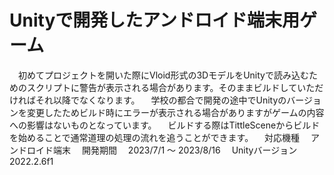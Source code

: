# Unityで開発したアンドロイド端末用ゲーム
　初めてプロジェクトを開いた際にVloid形式の3DモデルをUnityで読み込むためのスクリプトに警告が表示される場合があります。そのままビルドしていただければそれ以降でなくなります。
　学校の都合で開発の途中でUnityのバージョンを変更したためビルド時にエラーが表示される場合がありますがゲームの内容への影響はないものとなっています。
　ビルドする際はTittleSceneからビルドを始めることで通常道理の処理の流れを追うことができます。
　対応機種　	アンドロイド端末
　開発期間　	2023/7/1 ～ 2023/8/16
　Unityバージョン	2022.2.6f1
